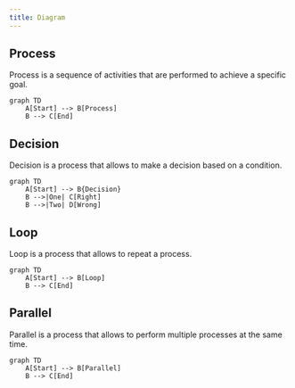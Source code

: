 ```yaml
---
title: Diagram
---
```


## Process
Process is a sequence of activities that are performed to achieve a specific goal.
```mermaid
graph TD
    A[Start] --> B[Process]
    B --> C[End]
```

## Decision
Decision is a process that allows to make a decision based on a condition.
```mermaid
graph TD
    A[Start] --> B{Decision}
    B -->|One| C[Right]
    B -->|Two| D[Wrong]
```

## Loop
Loop is a process that allows to repeat a process.
```mermaid
graph TD
    A[Start] --> B[Loop]
    B --> C[End]
```

## Parallel
Parallel is a process that allows to perform multiple processes at the same time.
```mermaid
graph TD
    A[Start] --> B[Parallel]
    B --> C[End]
```